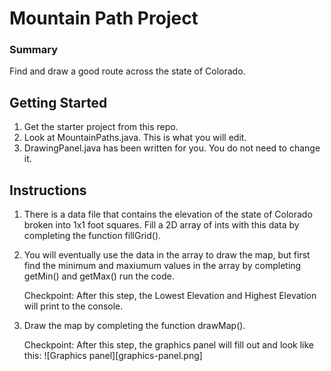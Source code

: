 # Mountain Path Project

### Summary
Find and draw a good route across the state of Colorado.

## Getting Started
1. Get the starter project from this repo.
2. Look at MountainPaths.java. This is what you will edit.
3. DrawingPanel.java has been written for you. You do not need to change it.

## Instructions
1. There is a data file that contains the elevation of the state of Colorado broken into 1x1 foot squares. Fill a 2D array of ints with this data by completing the function fillGrid().
1. You will eventually use the data in the array to draw the map, but first find the minimum and maxiumum values in the array by completing getMin() and getMax() run the code. 

   Checkpoint: After this step, the Lowest Elevation and Highest Elevation will print to the console.
1. Draw the map by completing the function drawMap().

   Checkpoint: After this step, the graphics panel will fill out and look like this:
   ![Graphics panel][graphics-panel.png]

